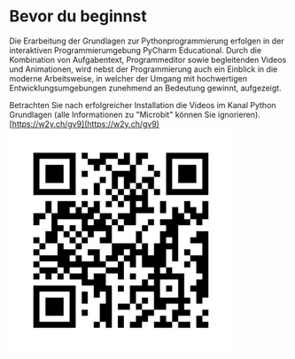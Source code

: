 # Bevor du beginnst

Die Erarbeitung der Grundlagen zur Pythonprogrammierung erfolgen in der interaktiven Programmierumgebung 
PyCharm Educational. Durch die Kombination von Aufgabentext, Programmeditor sowie begleitenden Videos 
und Animationen, wird nebst der Programmierung auch ein Einblick in die moderne Arbeitsweise, 
in welcher der Umgang mit hochwertigen Entwicklungsumgebungen zunehmend an Bedeutung gewinnt, aufgezeigt. 


Betrachten Sie nach erfolgreicher Installation die Videos im Kanal Python Grundlagen (alle Informationen zu "Microbit" können Sie ignorieren).
<br> [https://w2y.ch/gv9](https://w2y.ch/gv9)
<br> <img src="img/vimeo_praesentation_python_grundlagen.png" width="80%"></td>
